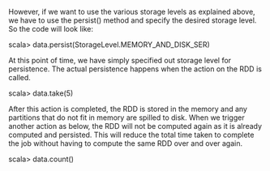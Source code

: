 However, if we want to use the various storage levels as explained above, we have to use the persist() method and specify the desired storage level. So the code will look like:

scala> data.persist(StorageLevel.MEMORY_AND_DISK_SER)

At this point of time, we have simply specified out storage level for persistence. The actual persistence happens when the action on the RDD is called.

scala> data.take(5)

After this action is completed, the RDD is stored in the memory and any partitions that do not fit in memory are spilled to disk. When we trigger another action as below, the RDD will not be computed again as it is already computed and persisted. This will reduce the total time taken to complete the job without having to compute the same RDD over and over again.

scala> data.count()